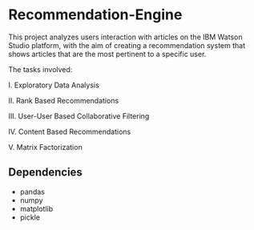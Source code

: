 # Recommendation-Engine

This project analyzes users interaction with articles on the IBM Watson Studio platform, with the aim of creating a recommendation system that shows articles that are the most pertinent to a specific user.

The tasks involved:

I. Exploratory Data Analysis

II. Rank Based Recommendations

III. User-User Based Collaborative Filtering

IV. Content Based Recommendations

V. Matrix Factorization

## Dependencies

   - pandas
   - numpy
   - matplotlib
   - pickle
